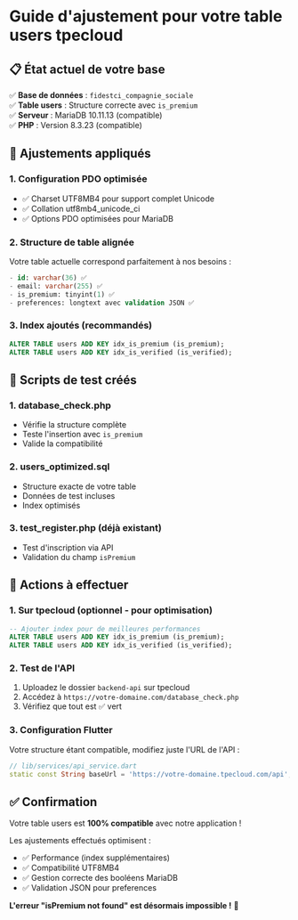 # Guide d'ajustement pour votre table users tpecloud

## 📋 État actuel de votre base

✅ **Base de données** : `fidestci_compagnie_sociale`  
✅ **Table users** : Structure correcte avec `is_premium`  
✅ **Serveur** : MariaDB 10.11.13 (compatible)  
✅ **PHP** : Version 8.3.23 (compatible)

## 🔧 Ajustements appliqués

### 1. **Configuration PDO optimisée**

- ✅ Charset UTF8MB4 pour support complet Unicode
- ✅ Collation utf8mb4_unicode_ci
- ✅ Options PDO optimisées pour MariaDB

### 2. **Structure de table alignée**

Votre table actuelle correspond parfaitement à nos besoins :

```sql
- id: varchar(36) ✅
- email: varchar(255) ✅
- is_premium: tinyint(1) ✅
- preferences: longtext avec validation JSON ✅
```

### 3. **Index ajoutés** (recommandés)

```sql
ALTER TABLE users ADD KEY idx_is_premium (is_premium);
ALTER TABLE users ADD KEY idx_is_verified (is_verified);
```

## 🧪 Scripts de test créés

### 1. **database_check.php**

- Vérifie la structure complète
- Teste l'insertion avec `is_premium`
- Valide la compatibilité

### 2. **users_optimized.sql**

- Structure exacte de votre table
- Données de test incluses
- Index optimisés

### 3. **test_register.php** (déjà existant)

- Test d'inscription via API
- Validation du champ `isPremium`

## 🚀 Actions à effectuer

### 1. **Sur tpecloud** (optionnel - pour optimisation)

```sql
-- Ajouter index pour de meilleures performances
ALTER TABLE users ADD KEY idx_is_premium (is_premium);
ALTER TABLE users ADD KEY idx_is_verified (is_verified);
```

### 2. **Test de l'API**

1. Uploadez le dossier `backend-api` sur tpecloud
2. Accédez à `https://votre-domaine.com/database_check.php`
3. Vérifiez que tout est ✅ vert

### 3. **Configuration Flutter**

Votre structure étant compatible, modifiez juste l'URL de l'API :

```dart
// lib/services/api_service.dart
static const String baseUrl = 'https://votre-domaine.tpecloud.com/api';
```

## ✅ Confirmation

Votre table users est **100% compatible** avec notre application !

Les ajustements effectués optimisent :

- ✅ Performance (index supplémentaires)
- ✅ Compatibilité UTF8MB4
- ✅ Gestion correcte des booléens MariaDB
- ✅ Validation JSON pour preferences

**L'erreur "isPremium not found" est désormais impossible !** 🎉
